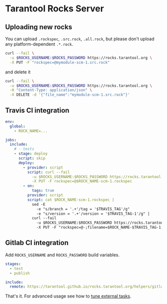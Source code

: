 # Tarantool Rocks Server

## Uploading new rocks

You can upload `.rockspec`, `.src.rock`, `.all.rock`,
but please don't upload any platform-dependent `.*.rock`.

```bash
curl --fail \
  -u $ROCKS_USERNAME:$ROCKS_PASSWORD https://rocks.tarantool.org \
  -X PUT -F "rockspec=@mymodule-scm-1.src.rock"
```

and delete it
```bash
curl --fail \
  -u $ROCKS_USERNAME:$ROCKS_PASSWORD https://rocks.tarantool.org \
  -H "Content-Type: application/json" \
  -X DELETE -d '{"file_name":"mymodule-scm-1.src.rock"}'
```

## Travis CI integration

```yaml
env:
  global:
    - ROCK_NAME=...

jobs:
  include:
    # - tests
    - stage: deploy
      script: skip
      deploy:
        - provider: script
          script: curl --fail
            -u $ROCKS_USERNAME:$ROCKS_PASSWORD https://rocks.tarantool.org
            -X PUT -F rockspec=@$ROCK_NAME-scm-1.rockspec
        - on:
            tags: true
          provider: script
          script: cat $ROCK_NAME-scm-1.rockspec |
            sed -E
              -e "s/branch = '.+'/tag = '$TRAVIS_TAG'/g"
              -e "s/version = '.+'/version = '$TRAVIS_TAG-1'/g" |
            curl --fail
              -u $ROCKS_USERNAME:$ROCKS_PASSWORD https://rocks.tarantool.org
              -X PUT -F "rockspec=@-;filename=$ROCK_NAME-$TRAVIS_TAG-1.rockspec"
```

## Gitlab CI integration

Add `ROCKS_USERNAME` and `ROCKS_PASSWORD` build variables.

```yaml
stages:
  - test
  - publish

include:
  remote: https://tarantool.github.io/rocks.tarantool.org/helpers/gitlab-publish-rockspec.yml
```

That's it. For advanced usage see how to
[tune external tasks](https://docs.gitlab.com/ee/ci/yaml/#overriding-external-template-values).
